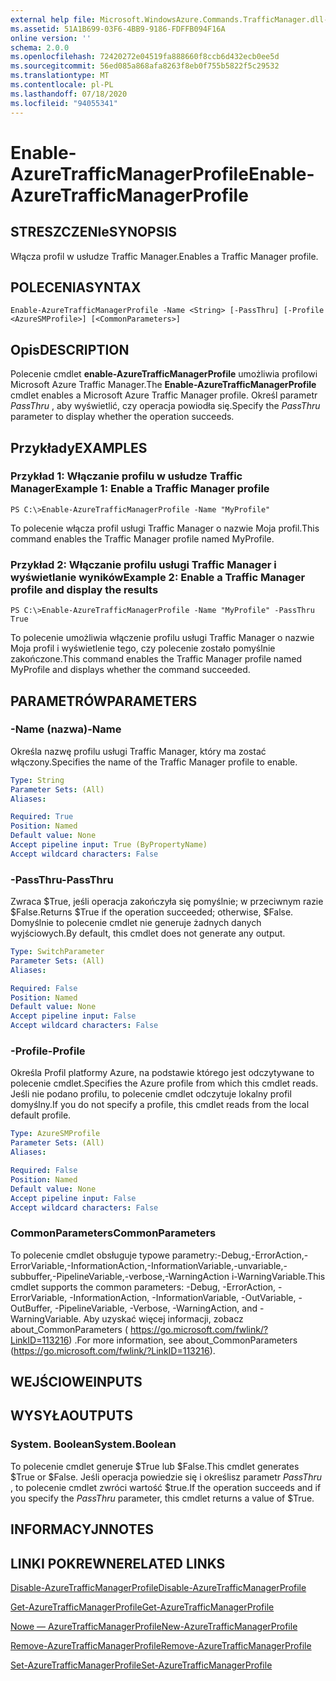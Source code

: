 ```yaml
---
external help file: Microsoft.WindowsAzure.Commands.TrafficManager.dll-Help.xml
ms.assetid: 51A1B699-03F6-4BB9-9186-FDFFB094F16A
online version: ''
schema: 2.0.0
ms.openlocfilehash: 72420272e04519fa888660f8ccb6d432ecb0ee5d
ms.sourcegitcommit: 56ed085a868afa8263f8eb0f755b5822f5c29532
ms.translationtype: MT
ms.contentlocale: pl-PL
ms.lasthandoff: 07/18/2020
ms.locfileid: "94055341"
---
```

# <span data-ttu-id="3a331-101">Enable-AzureTrafficManagerProfile</span><span class="sxs-lookup"><span data-stu-id="3a331-101">Enable-AzureTrafficManagerProfile</span></span>

## <span data-ttu-id="3a331-102">STRESZCZENIe</span><span class="sxs-lookup"><span data-stu-id="3a331-102">SYNOPSIS</span></span>
<span data-ttu-id="3a331-103">Włącza profil w usłudze Traffic Manager.</span><span class="sxs-lookup"><span data-stu-id="3a331-103">Enables a Traffic Manager profile.</span></span>

## <span data-ttu-id="3a331-104">POLECENIA</span><span class="sxs-lookup"><span data-stu-id="3a331-104">SYNTAX</span></span>

```
Enable-AzureTrafficManagerProfile -Name <String> [-PassThru] [-Profile <AzureSMProfile>] [<CommonParameters>]
```

## <span data-ttu-id="3a331-105">Opis</span><span class="sxs-lookup"><span data-stu-id="3a331-105">DESCRIPTION</span></span>
<span data-ttu-id="3a331-106">Polecenie cmdlet **enable-AzureTrafficManagerProfile** umożliwia profilowi Microsoft Azure Traffic Manager.</span><span class="sxs-lookup"><span data-stu-id="3a331-106">The **Enable-AzureTrafficManagerProfile** cmdlet enables a Microsoft Azure Traffic Manager profile.</span></span>
<span data-ttu-id="3a331-107">Określ parametr *PassThru* , aby wyświetlić, czy operacja powiodła się.</span><span class="sxs-lookup"><span data-stu-id="3a331-107">Specify the *PassThru* parameter to display whether the operation succeeds.</span></span>

## <span data-ttu-id="3a331-108">Przykłady</span><span class="sxs-lookup"><span data-stu-id="3a331-108">EXAMPLES</span></span>

### <span data-ttu-id="3a331-109">Przykład 1: Włączanie profilu w usłudze Traffic Manager</span><span class="sxs-lookup"><span data-stu-id="3a331-109">Example 1: Enable a Traffic Manager profile</span></span>
```
PS C:\>Enable-AzureTrafficManagerProfile -Name "MyProfile"
```

<span data-ttu-id="3a331-110">To polecenie włącza profil usługi Traffic Manager o nazwie Moja profil.</span><span class="sxs-lookup"><span data-stu-id="3a331-110">This command enables the Traffic Manager profile named MyProfile.</span></span>

### <span data-ttu-id="3a331-111">Przykład 2: Włączanie profilu usługi Traffic Manager i wyświetlanie wyników</span><span class="sxs-lookup"><span data-stu-id="3a331-111">Example 2: Enable a Traffic Manager profile and display the results</span></span>
```
PS C:\>Enable-AzureTrafficManagerProfile -Name "MyProfile" -PassThru
True
```

<span data-ttu-id="3a331-112">To polecenie umożliwia włączenie profilu usługi Traffic Manager o nazwie Moja profil i wyświetlenie tego, czy polecenie zostało pomyślnie zakończone.</span><span class="sxs-lookup"><span data-stu-id="3a331-112">This command enables the Traffic Manager profile named MyProfile and displays whether the command succeeded.</span></span>

## <span data-ttu-id="3a331-113">PARAMETRÓW</span><span class="sxs-lookup"><span data-stu-id="3a331-113">PARAMETERS</span></span>

### <span data-ttu-id="3a331-114">-Name (nazwa)</span><span class="sxs-lookup"><span data-stu-id="3a331-114">-Name</span></span>
<span data-ttu-id="3a331-115">Określa nazwę profilu usługi Traffic Manager, który ma zostać włączony.</span><span class="sxs-lookup"><span data-stu-id="3a331-115">Specifies the name of the Traffic Manager profile to enable.</span></span>

```yaml
Type: String
Parameter Sets: (All)
Aliases: 

Required: True
Position: Named
Default value: None
Accept pipeline input: True (ByPropertyName)
Accept wildcard characters: False
```

### <span data-ttu-id="3a331-116">-PassThru</span><span class="sxs-lookup"><span data-stu-id="3a331-116">-PassThru</span></span>
<span data-ttu-id="3a331-117">Zwraca $True, jeśli operacja zakończyła się pomyślnie; w przeciwnym razie $False.</span><span class="sxs-lookup"><span data-stu-id="3a331-117">Returns $True if the operation succeeded; otherwise, $False.</span></span>
<span data-ttu-id="3a331-118">Domyślnie to polecenie cmdlet nie generuje żadnych danych wyjściowych.</span><span class="sxs-lookup"><span data-stu-id="3a331-118">By default, this cmdlet does not generate any output.</span></span>

```yaml
Type: SwitchParameter
Parameter Sets: (All)
Aliases: 

Required: False
Position: Named
Default value: None
Accept pipeline input: False
Accept wildcard characters: False
```

### <span data-ttu-id="3a331-119">-Profile</span><span class="sxs-lookup"><span data-stu-id="3a331-119">-Profile</span></span>
<span data-ttu-id="3a331-120">Określa Profil platformy Azure, na podstawie którego jest odczytywane to polecenie cmdlet.</span><span class="sxs-lookup"><span data-stu-id="3a331-120">Specifies the Azure profile from which this cmdlet reads.</span></span> <span data-ttu-id="3a331-121">Jeśli nie podano profilu, to polecenie cmdlet odczytuje lokalny profil domyślny.</span><span class="sxs-lookup"><span data-stu-id="3a331-121">If you do not specify a profile, this cmdlet reads from the local default profile.</span></span>

```yaml
Type: AzureSMProfile
Parameter Sets: (All)
Aliases: 

Required: False
Position: Named
Default value: None
Accept pipeline input: False
Accept wildcard characters: False
```

### <span data-ttu-id="3a331-122">CommonParameters</span><span class="sxs-lookup"><span data-stu-id="3a331-122">CommonParameters</span></span>
<span data-ttu-id="3a331-123">To polecenie cmdlet obsługuje typowe parametry:-Debug,-ErrorAction,-ErrorVariable,-InformationAction,-InformationVariable,-unvariable,-subbuffer,-PipelineVariable,-verbose,-WarningAction i-WarningVariable.</span><span class="sxs-lookup"><span data-stu-id="3a331-123">This cmdlet supports the common parameters: -Debug, -ErrorAction, -ErrorVariable, -InformationAction, -InformationVariable, -OutVariable, -OutBuffer, -PipelineVariable, -Verbose, -WarningAction, and -WarningVariable.</span></span> <span data-ttu-id="3a331-124">Aby uzyskać więcej informacji, zobacz about_CommonParameters ( https://go.microsoft.com/fwlink/?LinkID=113216) .</span><span class="sxs-lookup"><span data-stu-id="3a331-124">For more information, see about_CommonParameters (https://go.microsoft.com/fwlink/?LinkID=113216).</span></span>

## <span data-ttu-id="3a331-125">WEJŚCIOWE</span><span class="sxs-lookup"><span data-stu-id="3a331-125">INPUTS</span></span>

## <span data-ttu-id="3a331-126">WYSYŁA</span><span class="sxs-lookup"><span data-stu-id="3a331-126">OUTPUTS</span></span>

### <span data-ttu-id="3a331-127">System. Boolean</span><span class="sxs-lookup"><span data-stu-id="3a331-127">System.Boolean</span></span>
<span data-ttu-id="3a331-128">To polecenie cmdlet generuje $True lub $False.</span><span class="sxs-lookup"><span data-stu-id="3a331-128">This cmdlet generates $True or $False.</span></span>
<span data-ttu-id="3a331-129">Jeśli operacja powiedzie się i określisz parametr *PassThru* , to polecenie cmdlet zwróci wartość $true.</span><span class="sxs-lookup"><span data-stu-id="3a331-129">If the operation succeeds and if you specify the *PassThru* parameter, this cmdlet returns a value of $True.</span></span>

## <span data-ttu-id="3a331-130">INFORMACYJN</span><span class="sxs-lookup"><span data-stu-id="3a331-130">NOTES</span></span>

## <span data-ttu-id="3a331-131">LINKI POKREWNE</span><span class="sxs-lookup"><span data-stu-id="3a331-131">RELATED LINKS</span></span>

[<span data-ttu-id="3a331-132">Disable-AzureTrafficManagerProfile</span><span class="sxs-lookup"><span data-stu-id="3a331-132">Disable-AzureTrafficManagerProfile</span></span>](./Disable-AzureTrafficManagerProfile.md)

[<span data-ttu-id="3a331-133">Get-AzureTrafficManagerProfile</span><span class="sxs-lookup"><span data-stu-id="3a331-133">Get-AzureTrafficManagerProfile</span></span>](./Get-AzureTrafficManagerProfile.md)

[<span data-ttu-id="3a331-134">Nowe — AzureTrafficManagerProfile</span><span class="sxs-lookup"><span data-stu-id="3a331-134">New-AzureTrafficManagerProfile</span></span>](./New-AzureTrafficManagerProfile.md)

[<span data-ttu-id="3a331-135">Remove-AzureTrafficManagerProfile</span><span class="sxs-lookup"><span data-stu-id="3a331-135">Remove-AzureTrafficManagerProfile</span></span>](./Remove-AzureTrafficManagerProfile.md)

[<span data-ttu-id="3a331-136">Set-AzureTrafficManagerProfile</span><span class="sxs-lookup"><span data-stu-id="3a331-136">Set-AzureTrafficManagerProfile</span></span>](./Set-AzureTrafficManagerProfile.md)


